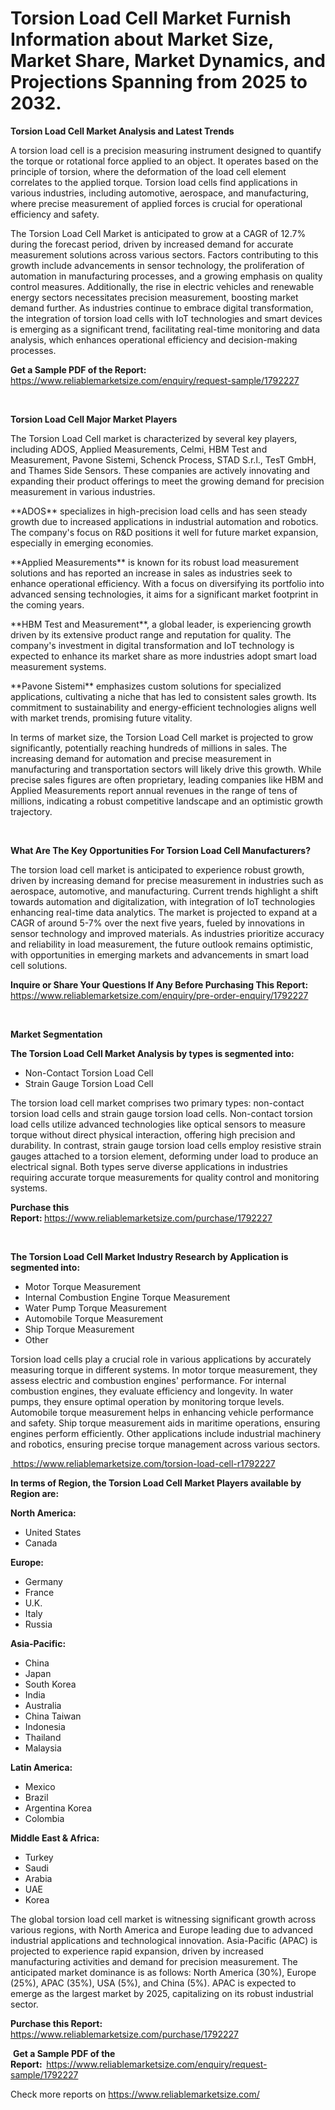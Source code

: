 <p><h1>Torsion Load Cell Market Furnish Information about Market Size, Market Share, Market Dynamics, and Projections Spanning from 2025 to 2032.</h1></p><p><strong>Torsion Load Cell Market Analysis and Latest Trends</strong></p>
<p><p>A torsion load cell is a precision measuring instrument designed to quantify the torque or rotational force applied to an object. It operates based on the principle of torsion, where the deformation of the load cell element correlates to the applied torque. Torsion load cells find applications in various industries, including automotive, aerospace, and manufacturing, where precise measurement of applied forces is crucial for operational efficiency and safety.</p><p>The Torsion Load Cell Market is anticipated to grow at a CAGR of 12.7% during the forecast period, driven by increased demand for accurate measurement solutions across various sectors. Factors contributing to this growth include advancements in sensor technology, the proliferation of automation in manufacturing processes, and a growing emphasis on quality control measures. Additionally, the rise in electric vehicles and renewable energy sectors necessitates precision measurement, boosting market demand further. As industries continue to embrace digital transformation, the integration of torsion load cells with IoT technologies and smart devices is emerging as a significant trend, facilitating real-time monitoring and data analysis, which enhances operational efficiency and decision-making processes.</p></p>
<p><strong>Get a Sample PDF of the Report:&nbsp;</strong> <a href="https://www.reliablemarketsize.com/enquiry/request-sample/1792227?utm_campaign=2462&utm_medium=2&utm_source=Github&utm_content=ia&utm_term=10042025&utm_id=torsion-load-cell">https://www.reliablemarketsize.com/enquiry/request-sample/1792227</a></p>
<p>&nbsp;</p>
<p><strong>Torsion Load Cell Major Market Players</strong></p>
<p><p>The Torsion Load Cell market is characterized by several key players, including ADOS, Applied Measurements, Celmi, HBM Test and Measurement, Pavone Sistemi, Schenck Process, STAD S.r.l., TesT GmbH, and Thames Side Sensors. These companies are actively innovating and expanding their product offerings to meet the growing demand for precision measurement in various industries.</p><p>**ADOS** specializes in high-precision load cells and has seen steady growth due to increased applications in industrial automation and robotics. The company's focus on R&D positions it well for future market expansion, especially in emerging economies.</p><p>**Applied Measurements** is known for its robust load measurement solutions and has reported an increase in sales as industries seek to enhance operational efficiency. With a focus on diversifying its portfolio into advanced sensing technologies, it aims for a significant market footprint in the coming years.</p><p>**HBM Test and Measurement**, a global leader, is experiencing growth driven by its extensive product range and reputation for quality. The company's investment in digital transformation and IoT technology is expected to enhance its market share as more industries adopt smart load measurement systems.</p><p>**Pavone Sistemi** emphasizes custom solutions for specialized applications, cultivating a niche that has led to consistent sales growth. Its commitment to sustainability and energy-efficient technologies aligns well with market trends, promising future vitality.</p><p>In terms of market size, the Torsion Load Cell market is projected to grow significantly, potentially reaching hundreds of millions in sales. The increasing demand for automation and precise measurement in manufacturing and transportation sectors will likely drive this growth. While precise sales figures are often proprietary, leading companies like HBM and Applied Measurements report annual revenues in the range of tens of millions, indicating a robust competitive landscape and an optimistic growth trajectory.</p></p>
<p>&nbsp;</p>
<p><strong>What Are The Key Opportunities For Torsion Load Cell Manufacturers?</strong></p>
<p><p>The torsion load cell market is anticipated to experience robust growth, driven by increasing demand for precise measurement in industries such as aerospace, automotive, and manufacturing. Current trends highlight a shift towards automation and digitalization, with integration of IoT technologies enhancing real-time data analytics. The market is projected to expand at a CAGR of around 5-7% over the next five years, fueled by innovations in sensor technology and improved materials. As industries prioritize accuracy and reliability in load measurement, the future outlook remains optimistic, with opportunities in emerging markets and advancements in smart load cell solutions.</p></p>
<p><strong>Inquire or Share Your Questions If Any Before Purchasing This Report:</strong> <a href="https://www.reliablemarketsize.com/enquiry/pre-order-enquiry/1792227?utm_campaign=2462&utm_medium=2&utm_source=Github&utm_content=ia&utm_term=10042025&utm_id=torsion-load-cell">https://www.reliablemarketsize.com/enquiry/pre-order-enquiry/1792227</a></p>
<p>&nbsp;</p>
<p><strong>Market Segmentation</strong></p>
<p><strong>The Torsion Load Cell Market Analysis by types is segmented into:</strong></p>
<p><ul><li>Non-Contact Torsion Load Cell</li><li>Strain Gauge Torsion Load Cell</li></ul></p>
<p><p>The torsion load cell market comprises two primary types: non-contact torsion load cells and strain gauge torsion load cells. Non-contact torsion load cells utilize advanced technologies like optical sensors to measure torque without direct physical interaction, offering high precision and durability. In contrast, strain gauge torsion load cells employ resistive strain gauges attached to a torsion element, deforming under load to produce an electrical signal. Both types serve diverse applications in industries requiring accurate torque measurements for quality control and monitoring systems.</p></p>
<p><strong>Purchase this Report:&nbsp;</strong><a href="https://www.reliablemarketsize.com/purchase/1792227?utm_campaign=2462&utm_medium=2&utm_source=Github&utm_content=ia&utm_term=10042025&utm_id=torsion-load-cell">https://www.reliablemarketsize.com/purchase/1792227</a></p>
<p>&nbsp;</p>
<p><strong>The Torsion Load Cell Market Industry Research by Application is segmented into:</strong></p>
<p><ul><li>Motor Torque Measurement</li><li>Internal Combustion Engine Torque Measurement</li><li>Water Pump Torque Measurement</li><li>Automobile Torque Measurement</li><li>Ship Torque Measurement</li><li>Other</li></ul></p>
<p><p>Torsion load cells play a crucial role in various applications by accurately measuring torque in different systems. In motor torque measurement, they assess electric and combustion engines' performance. For internal combustion engines, they evaluate efficiency and longevity. In water pumps, they ensure optimal operation by monitoring torque levels. Automobile torque measurement helps in enhancing vehicle performance and safety. Ship torque measurement aids in maritime operations, ensuring engines perform efficiently. Other applications include industrial machinery and robotics, ensuring precise torque management across various sectors.</p></p>
<p><a href="https://www.reliablemarketsize.com/torsion-load-cell-r1792227?utm_campaign=2462&utm_medium=2&utm_source=Github&utm_content=ia&utm_term=10042025&utm_id=torsion-load-cell">&nbsp;https://www.reliablemarketsize.com/torsion-load-cell-r1792227</a></p>
<p><strong>In terms of Region, the Torsion Load Cell Market Players available by Region are:</strong></p>
<p>
    <p> <strong> North America: </strong>
        <ul>
            <li>United States</li>
            <li>Canada</li>
        </ul>
        </p> 
    <p> <strong> Europe: </strong>
        <ul>
            <li>Germany</li>
            <li>France</li>
            <li>U.K.</li>
            <li>Italy</li>
            <li>Russia</li>
        </ul>
        </p> 
    <p> <strong> Asia-Pacific: </strong>
        <ul>
            <li>China</li>
            <li>Japan</li>
            <li>South Korea</li>
            <li>India</li>
            <li>Australia</li>
            <li>China Taiwan</li>
            <li>Indonesia</li>
            <li>Thailand</li>
            <li>Malaysia</li>
        </ul>
        </p> 
    <p> <strong> Latin America: </strong>
        <ul>
            <li>Mexico</li>
            <li>Brazil</li>
            <li>Argentina Korea</li>
            <li>Colombia</li>
        </ul>
        </p> 
    <p> <strong> Middle East & Africa: </strong>
        <ul>
            <li>Turkey</li>
            <li>Saudi</li>
            <li>Arabia</li>
            <li>UAE</li>
            <li>Korea</li>
        </ul>
    </p>
    </p>
<p><p>The global torsion load cell market is witnessing significant growth across various regions, with North America and Europe leading due to advanced industrial applications and technological innovation. Asia-Pacific (APAC) is projected to experience rapid expansion, driven by increased manufacturing activities and demand for precision measurement. The anticipated market dominance is as follows: North America (30%), Europe (25%), APAC (35%), USA (5%), and China (5%). APAC is expected to emerge as the largest market by 2025, capitalizing on its robust industrial sector.</p></p>
<p><strong>Purchase this Report: </strong><a href="https://www.reliablemarketsize.com/purchase/1792227?utm_campaign=2462&utm_medium=2&utm_source=Github&utm_content=ia&utm_term=10042025&utm_id=torsion-load-cell">https://www.reliablemarketsize.com/purchase/1792227</a></p>
<p>&nbsp;<strong>Get a Sample PDF of the Report:&nbsp;&nbsp;</strong><a href="https://www.reliablemarketsize.com/enquiry/request-sample/1792227?utm_campaign=2462&utm_medium=2&utm_source=Github&utm_content=ia&utm_term=10042025&utm_id=torsion-load-cell">https://www.reliablemarketsize.com/enquiry/request-sample/1792227</a></p>
<p><strong></strong></p>
<p>Check more reports on <a href="https://www.reliablemarketsize.com/?utm_campaign=2462&utm_medium=2&utm_source=Github&utm_content=ia&utm_term=10042025&utm_id=torsion-load-cell">https://www.reliablemarketsize.com/</a></p>